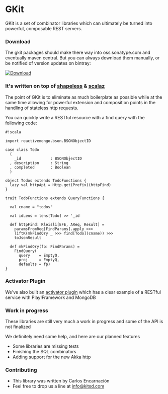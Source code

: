 # GKit #

GKit is a set of combinator libraries which can ultimately be turned into powerful, composable REST servers.

### Download ###

The gkit packages should make there way into oss.sonatype.com and eventually maven central. But you can always download them manually, or be notified of version updates on bintray:

[ ![Download](https://api.bintray.com/packages/kitsd/releases/gkit/images/download.png) ](https://bintray.com/kitsd/releases/gkit/_latestVersion)

### It's written on top of [shapeless](https://github.com/milessabin/shapeless) & [scalaz](https://github.com/scalaz/scalaz/)  ###


The point of GKit is to eliminate as much boilerplate as possible while at the same time allowing for powerful extension and composition points in the handling of stateless http requests.

You can quickly write a RESTful resource with a find query with the following code:

```
#!scala

import reactivemongo.bson.BSONObjectID

case class Todo
  (
    _id             : BSONObjectID
  , description     : String
  , completed       : Boolean
  )

object Todos extends TodoFunctions {
  lazy val httpApi = Http.get(Prefix)(httpFind)
}

trait TodoFunctions extends QueryFunctions {

  val cname = "todos"

  val idLens = lens[Todo] >> '_id

  def httpFind: Kleisli[EFE, AReq, Result] =
    paramsFromReq[FindParams].apply >>>
    liftK(mkFindQry _ >>> find[Todo](cname)) >>>
    toJsonResult

  def mkFindQry(fp: FindParams) =
    FindQuery(
      query    = EmptyQ,
      proj     = EmptyQ,
      defaults = fp)
}
```


### Activator Plugin ###

We've also built an [activator plugin](https://github.com/kindleit/todo-gkit-angularjs/) which has a clear example of a RESTful service with Play!Framework and MongoDB

### Work in progress ###

These libraries are still very much a work in progress and some of the API is not finalized

We definitely need some help, and here are our planned features
* Some libraries are missing tests
* Finishing the SQL combinators
* Adding support for the new Akka http 

### Contributing ###

* This library was written by Carlos Encarnación
* Feel free to drop us a line at info@kitsd.com
